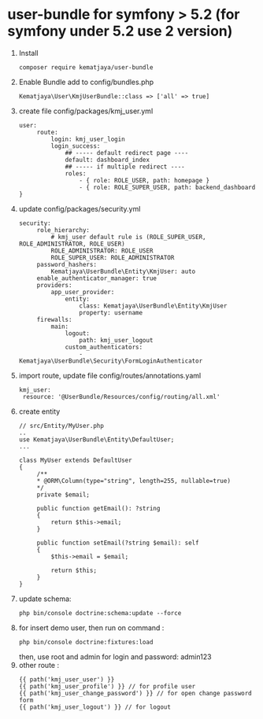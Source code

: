 # user-bundle for symfony > 5.2 (for symfony under 5.2 use 2 version) 
1. Install
   ```
   composer require kematjaya/user-bundle
   ```
2. Enable Bundle
   add to config/bundles.php
   ```
   Kematjaya\User\KmjUserBundle::class => ['all' => true]
   ```
3. create file config/packages/kmj_user.yml
   ```
   user:
        route:
            login: kmj_user_login
            login_success: 
                ## ----- default redirect page ----
                default: dashboard_index
                ## ----- if multiple redirect ----
                roles: 
                    - { role: ROLE_USER, path: homepage }
                    - { role: ROLE_SUPER_USER, path: backend_dashboard }
   ```
4. update config/packages/security.yml
   ```
   security:
        role_hierarchy:
            # kmj_user default rule is (ROLE_SUPER_USER, ROLE_ADMINISTRATOR, ROLE_USER)
            ROLE_ADMINISTRATOR: ROLE_USER
            ROLE_SUPER_USER: ROLE_ADMINISTRATOR
        password_hashers:
            Kematjaya\UserBundle\Entity\KmjUser: auto
        enable_authenticator_manager: true
        providers:
            app_user_provider:
                entity:
                    class: Kematjaya\UserBundle\Entity\KmjUser
                    property: username
        firewalls:
            main:
                logout: 
                    path: kmj_user_logout
                custom_authenticators:
                    - Kematjaya\UserBundle\Security\FormLoginAuthenticator
   ```
5. import route, update file config/routes/annotations.yaml
   ```
   kmj_user:
    resource: '@UserBundle/Resources/config/routing/all.xml'
   ```
6. create entity
   ```
   // src/Entity/MyUser.php
   ..
   use Kematjaya\UserBundle\Entity\DefaultUser;
   ...
   
   class MyUser extends DefaultUser 
   {
        /**
        * @ORM\Column(type="string", length=255, nullable=true)
        */
        private $email;

        public function getEmail(): ?string
        {
            return $this->email;
        }

        public function setEmail(?string $email): self
        {
            $this->email = $email;

            return $this;
        }
   }
   ```
7. update schema:
   ```
   php bin/console doctrine:schema:update --force
   ```
8. for insert demo user, then run on command :
   ```
   php bin/console doctrine:fixtures:load
   ```
   then, use root and admin for login and password: admin123
9. other route :
   ```
   {{ path('kmj_user_user') }}
   {{ path('kmj_user_profile') }} // for profile user
   {{ path('kmj_user_change_password') }} // for open change password form
   {{ path('kmj_user_logout') }} // for logout 
   ```
